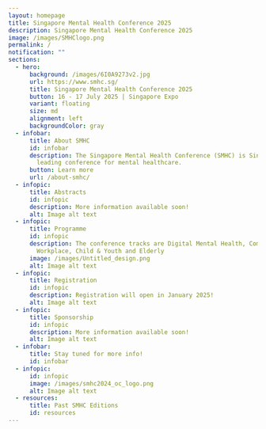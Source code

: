 ```yaml
---
layout: homepage
title: Singapore Mental Health Conference 2025
description: Singapore Mental Health Conference 2025
image: /images/SMHClogo.png
permalink: /
notification: ""
sections:
  - hero:
      background: /images/6I0A9273v2.jpg
      url: https://www.smhc.sg/
      title: Singapore Mental Health Conference 2025
      button: 16 - 17 July 2025 | Singapore Expo
      variant: floating
      size: md
      alignment: left
      backgroundColor: gray
  - infobar:
      title: About SMHC
      id: infobar
      description: The Singapore Mental Health Conference (SMHC) is Singapore's
        leading conference for mental healthcare.
      button: Learn more
      url: /about-smhc/
  - infopic:
      title: Abstracts
      id: infopic
      description: More information available soon!
      alt: Image alt text
  - infopic:
      title: Programme
      id: infopic
      description: The conference tracks are Digital Mental Health, Community &
        Workplace, Child & Youth and Elderly
      image: /images/Untitled_design.png
      alt: Image alt text
  - infopic:
      title: Registration
      id: infopic
      description: Registration will open in January 2025!
      alt: Image alt text
  - infopic:
      title: Sponsorship
      id: infopic
      description: More information available soon!
      alt: Image alt text
  - infobar:
      title: Stay tuned for more info!
      id: infobar
  - infopic:
      id: infopic
      image: /images/smhc2024_oc_logo.png
      alt: Image alt text
  - resources:
      title: Past SMHC Editions
      id: resources
---
```

